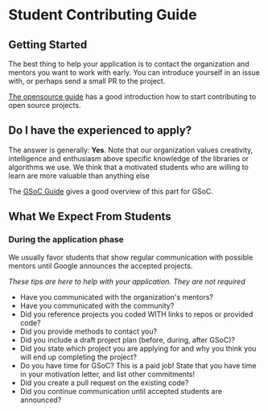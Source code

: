 # Student Contributing Guide

## Getting Started

The best thing to help your application is to contact the organization and mentors you want to work with early.
You can introduce yourself in an issue with, or perhaps send a small PR to the project.

[The opensource guide](https://opensource.guide/how-to-contribute/) has a good introduction how to start contributing to open source projects.

## Do I have the experienced to apply?

The answer is generally: **Yes**.
Note that our organization values creativity, intelligence and enthusiasm above specific knowledge of the libraries or algorithms we use.
We think that a motivated students who are willing to learn are more valuable than anything else

The [GSoC Guide](https://google.github.io/gsocguides/student/am-i-good-enough#) gives a good overview of this part for GSoC.

## What We Expect From Students

### During the application phase


We usually favor students that show regular communication with possible mentors until Google announces the accepted projects.

*These tips are here to help with your application. They are not required*

- Have you communicated with the organization's mentors?
- Have you communicated with the community?
- Did you reference projects you coded WITH links to repos or provided code?
- Did you provide methods to contact you?
- Did you include a draft project plan (before, during, after GSoC)?
- Did you state which project you are applying for and why you think you will end up completing the project?
- Do you have time for GSoC? This is a paid job! State that you have time in your motivation letter, and list other commitments!
- Did you create a pull request on the existing code?
- Did you continue communication until accepted students are announced?
